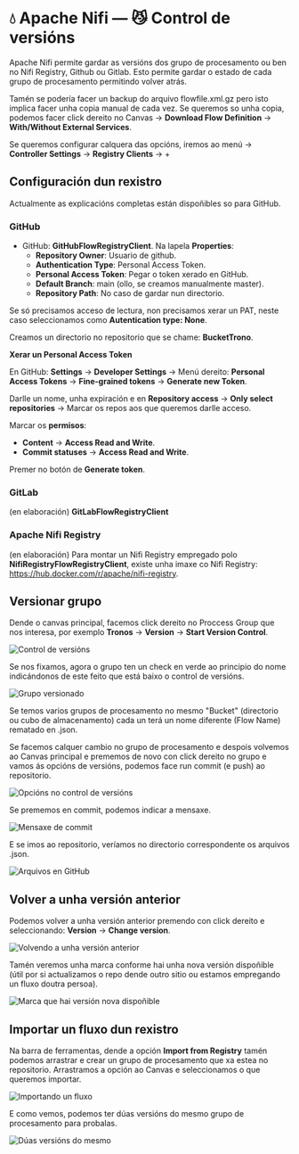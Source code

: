 # 💧 Apache Nifi &mdash; 😼 Control de versións

Apache Nifi permite gardar as versións dos grupo de procesamento ou ben no Nifi Registry, Github ou Gitlab. Esto permite gardar o estado de cada grupo de procesamento permitindo volver atrás.

Tamén se podería facer un backup do arquivo flowfile.xml.gz pero isto implica facer unha copia manual de cada vez. Se queremos so unha copia, podemos facer click dereito no Canvas &rarr; **Download Flow Definition** &rarr; **With/Without External Services**.

Se queremos configurar calquera das opcións, iremos ao menú &rarr; **Controller Settings** &rarr; **Registry Clients** &rarr; +

## Configuración dun rexistro

Actualmente as explicacións completas están dispoñibles so para GitHub.

### GitHub

- GitHub: **GitHubFlowRegistryClient**. Na lapela **Properties**:
    - **Repository Owner**: Usuario de github.
    - **Authentication Type**: Personal Access Token.
    - **Personal Access Token**: Pegar o token xerado en GitHub.
    - **Default Branch**: main (ollo, se creamos manualmente master).
    - **Repository Path**: No caso de gardar nun directorio.

Se só precisamos acceso de lectura, non precisamos xerar un PAT, neste caso seleccionamos como **Autentication type: None**.

Creamos un directorio no repositorio que se chame: **BucketTrono**.

**Xerar un Personal Access Token**

En GitHub: **Settings** -> **Developer Settings** -> Menú dereito: **Personal Access Tokens** -> **Fine-grained tokens** -> **Generate new Token**.

Darlle un nome, unha expiración e en **Repository access** -> **Only select repositories** -> Marcar os repos aos que queremos darlle acceso.

Marcar os **permisos**:

- **Content** &rarr; **Access Read and Write**.
- **Commit statuses**  &rarr; **Access Read and Write**.

Premer no botón de **Generate token**.

### GitLab

(en elaboración) **GitLabFlowRegistryClient**

### Apache Nifi Registry

(en elaboración) Para montar un Nifi Registry empregado polo **NifiRegistryFlowRegistryClient**, existe unha imaxe co Nifi Registry: <https://hub.docker.com/r/apache/nifi-registry>.

## Versionar grupo

Dende o canvas principal, facemos click dereito no Proccess Group que nos interesa, por exemplo **Tronos** &rarr; **Version** &rarr; **Start Version Control**.

![Control de versións](images/nifi/start-flow-version-proccessor-group.png "Control de versións")

Se nos fixamos, agora o grupo ten un check en verde ao principio do nome indicándonos de este feito que está baixo o control de versións.

![Grupo versionado](images/nifi/processor-group-versioned.png "Grupo versionado")

Se temos varios grupos de procesamento no mesmo "Bucket" (directorio ou cubo de almacenamento) cada un terá un nome diferente (Flow Name) rematado en .json.

Se facemos calquer cambio no grupo de procesamento e despois volvemos ao Canvas principal e prememos de novo con click dereito no grupo e vamos ás opcións de versións, podemos face run commit (e push) ao repositorio.

![Opcións no control de versións](images/nifi/opcions-control-versions.png "Opcións no control de versións")

Se prememos en commit, podemos indicar a mensaxe.

![Mensaxe de commit](images/nifi/versions-commit.png "Mensaxe de commit")

E se imos ao repositorio, veríamos no directorio correspondente os arquivos .json.

![Arquivos en GitHub](images/nifi/repositorio-github.png "Arquivos en GitHub")

## Volver a unha versión anterior

Podemos volver a unha versión anterior premendo con click dereito e seleccionando: **Version** &rarr; **Change version**.

![Volvendo a unha versión anterior](images/nifi/repositorio-volver-version-anterior.png "Volvendo a unha versión anterior")

Tamén veremos unha marca conforme hai unha nova versión dispoñible (útil por si actualizamos o repo dende outro sitio ou estamos empregando un fluxo doutra persoa).

![Marca que hai versión nova dispoñible](images/nifi/repositorio-marca-version-anterior.png "Marca que hai versión nova dispoñible")

## Importar un fluxo dun rexistro

Na barra de ferramentas, dende a opción **Import from Registry** tamén podemos arrastrar e crear un grupo de procesamento que xa estea no repositorio. Arrastramos a opción ao Canvas e seleccionamos o que queremos importar.

![Importando un fluxo](images/nifi/repositorio-importar.png "Importando un fluxo")

E como vemos, podemos ter dúas versións do mesmo grupo de procesamento para probalas.

![Dúas versións do mesmo](images/nifi/repositorio-duas-versions.png "Dúas versións do mesmo")